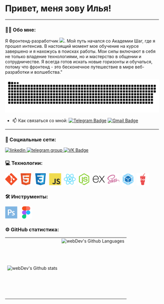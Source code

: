 # Привет, меня зову Илья!

---

### :man_technologist: Обо мне:

Я Фронтенд-разработчик <img src="https://media.giphy.com/media/WUlplcMpOCEmTGBtBW/giphy.gif" width="30px">. Мой путь начался со Академии Шаг, где я прошел интенсив. В настоящий момент мое обучение на курсе завершено и я нахожусь в поисках работы.
Мои силы включают в себя не только владение технологиями, но и мастерство в общении и сотрудничестве. Я всегда готов искать новые горизонты и обучаться, потому что фронтенд - это бесконечное путешествие в мире веб-разработки и волшебства."

<p align="center">
 <img width="600" src="assets/github-snake.svg" alt="snake"/>
</p>

- :mailbox: Как связаться со мной: [![Telegram Badge](https://img.shields.io/badge/-Drragon99-blue?style=flat&logo=Telegram&logoColor=white)](https://t.me/Drragon99) [![Gmail Badge](https://img.shields.io/badge/-Gmail-red?style=flat&logo=Gmail&logoColor=white)](mailto:iliavnuk@gmail.com)

---

### 🤝 Социальные сети:

  <div id="badges">
    <a href="https://www.linkedin.com/in/%D0%B8%D0%BB%D1%8C%D1%8F-%D0%B2%D0%BD%D1%83%D1%87%D0%B8%D0%BD%D1%81%D0%BA%D0%B8%D0%B9-79a140288/" target="_blank">
      <img src="https://cdn-icons-png.flaticon.com/512/2504/2504799.png" width="40" height="40" alt="linkedin" />
    </a>
     <a href="https://t.me/Drragon99" target="_blank">
      <img src="https://cdn-icons-png.flaticon.com/512/2111/2111646.png" width="40" height="40" alt="telegram group" />
    </a>
    <a href="https://vk.com/embrace_eternity46" target="_blank">
      <img src="https://cdn-icons-png.flaticon.com/512/145/145813.png" width="40" height="40" alt="VK Badge"/>
    </a>
     
  </div>

### 💻 Технологии:

<div>
  <img src="https://github.com/devicons/devicon/blob/master/icons/git/git-original.svg" title="git" alt="git" width="40" height="40"/>&nbsp;
  <img src="https://github.com/devicons/devicon/blob/master/icons/html5/html5-original.svg" title="html5" alt="html5" width="40" height="40"/>&nbsp;
  <img src="https://github.com/devicons/devicon/blob/master/icons/css3/css3-original.svg" title="css" alt="css" width="40" height="40"/>&nbsp;
  <img src="https://github.com/devicons/devicon/blob/master/icons/javascript/javascript-original.svg" title="javascript" alt="javascript" width="40" height="40"/>&nbsp;
  <img src="https://github.com/devicons/devicon/blob/master/icons/react/react-original.svg" title="reactjs" alt="reactjs" width="40" height="40"/>&nbsp;
  <img src="https://github.com/devicons/devicon/blob/master/icons/nodejs/nodejs-original.svg" title="nodejs" alt="nodejs" width="40" height="40"/>&nbsp;
  <img src="https://github.com/devicons/devicon/blob/master/icons/express/express-original.svg" title="express" alt="express" width="40" height="40"/>&nbsp;
  <img src="https://github.com/devicons/devicon/blob/master/icons/sass/sass-original.svg" title="sass/scss" alt="sass/scss" width="40" height="40"/>&nbsp;
  <img src="https://github.com/devicons/devicon/blob/master/icons/webpack/webpack-original.svg" title="webpack" alt="webpack" width="40" height="40"/>&nbsp;
  <img src="https://github.com/devicons/devicon/blob/master/icons/gulp/gulp-plain.svg" title="webpack" alt="gulp" width="40">
</div>

### 🛠 Инструменты:

<div>
  <img src="https://github.com/devicons/devicon/blob/master/icons/photoshop/photoshop-plain.svg" title="photoshop" alt="photoshop" width="40" height="40"/>&nbsp;
  <img src="https://github.com/devicons/devicon/blob/master/icons/figma/figma-original.svg" title="figma" alt="figma" width="40" height="40"/>&nbsp;
</div>

### ⚙️ GitHub статистика:

<table>
  <tr>
    <td>
      <img align="left" src="http://github-readme-streak-stats.herokuapp.com?user=Drragon99y&theme=dark&background=000000" alt="webDev's Github stats" />
    </td>
    <td>
      <img height="195px" align="right" alt="webDev's Github Languages" src="https://github-readme-stats-sigma-five.vercel.app/api/top-langs/?username=Drragon99&layout=compact&theme=vision-friendly-dark" />
    </td>
  </tr>
</table>
